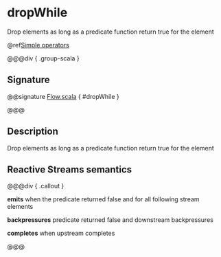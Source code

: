 # dropWhile

Drop elements as long as a predicate function return true for the element

@ref[Simple operators](../index.md#simple-operators)

@@@div { .group-scala }

## Signature

@@signature [Flow.scala](/akka-stream/src/main/scala/akka/stream/scaladsl/Flow.scala) { #dropWhile }

@@@

## Description

Drop elements as long as a predicate function return true for the element

## Reactive Streams semantics

@@@div { .callout }

**emits** when the predicate returned false and for all following stream elements

**backpressures** predicate returned false and downstream backpressures

**completes** when upstream completes

@@@

